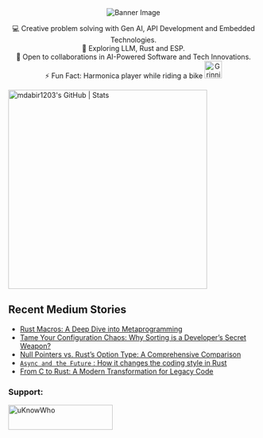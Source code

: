 <div align="center">
  <img src="https://github.com/mdabir1203/mdabir1203/assets/66947064/dc33981c-00bf-42e4-a644-06d63ecc16d7" alt="Banner Image" />
  
</div>

<p style="text-align: center;">

<div align="center">
💻 Creative problem solving with Gen AI, API Development and Embedded Technologies.<br>
🌱 Exploring LLM, Rust and ESP.<br>
🚀 Open to collaborations in AI-Powered Software and Tech Innovations.<br>
⚡ Fun Fact: Harmonica player while riding a bike
  <img src="https://raw.githubusercontent.com/Tarikul-Islam-Anik/Animated-Fluent-Emojis/master/Emojis/Smilies/Grinning%20Cat%20with%20Smiling%20Eyes.png" alt="Grinning Cat with Smiling Eyes" width="35" height="35" />
</p>
</div>

<a align="mid-center" href="https://quira.sh?utm_source=widgets&utm_campaign=mdabir1203">
  <img src="https://stats.quira.sh/mdabir1203/github?theme=dark" alt="mdabir1203's GitHub | Stats" width="400" height="400">
</a>


## Recent Medium Stories

<!-- BLOG-POST-LIST:START -->
- [Rust Macros: A Deep Dive into Metaprogramming](https://medium.com/@md.abir1203/rust-macros-a-deep-dive-into-metaprogramming-961329abf9ae?source=rss-b62bf3bb75c7------2)
- [Tame Your Configuration Chaos: Why Sorting is a Developer’s Secret Weapon?](https://medium.com/@md.abir1203/tame-your-configuration-chaos-why-sorting-is-a-developers-secret-weapon-103262d8205a?source=rss-b62bf3bb75c7------2)
- [Null Pointers vs. Rust’s Option Type: A Comprehensive Comparison](https://medium.com/@md.abir1203/null-pointers-vs-rusts-option-type-a-comprehensive-comparison-31c52bc8f4c1?source=rss-b62bf3bb75c7------2)
- [`Async and the Future` : How it changes the coding style in Rust](https://medium.com/@md.abir1203/async-and-the-future-how-it-changes-the-coding-style-in-rust-a2a152e6c86d?source=rss-b62bf3bb75c7------2)
- [From C to Rust: A Modern Transformation for Legacy Code](https://medium.com/@md.abir1203/from-c-to-rust-a-modern-transformation-for-legacy-code-df053d9dce27?source=rss-b62bf3bb75c7------2)
<!-- BLOG-POST-LIST:END -->


**<h3 align="left">Support:</h3>**
<p><a href="https://www.buymeacoffee.com/uKnowWho"> <img align="left" src="https://cdn.buymeacoffee.com/buttons/v2/default-yellow.png" height="50" width="210" alt="uKnowWho" /></a></p><br><br>


